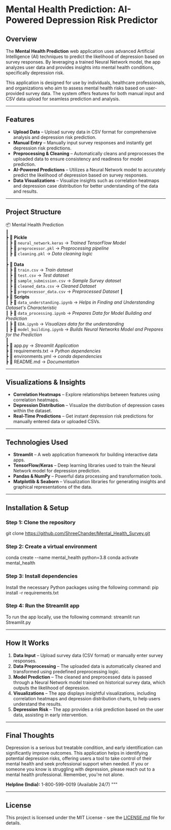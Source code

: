 # Mental Health Prediction: AI-Powered Depression Risk Predictor

## Overview

The **Mental Health Prediction** web application uses advanced Artificial Intelligence (AI) techniques to predict the likelihood of depression based on survey responses. By leveraging a trained Neural Network model, the app analyzes user data and provides insights into mental health conditions, specifically depression risk.

This application is designed for use by individuals, healthcare professionals, and organizations who aim to assess mental health risks based on user-provided survey data. The system offers features for both manual input and CSV data upload for seamless prediction and analysis.

---

## Features

- **Upload Data** – Upload survey data in CSV format for comprehensive analysis and depression risk prediction.
- **Manual Entry** – Manually input survey responses and instantly get depression risk predictions.
- **Preprocessing & Cleaning** – Automatically cleans and preprocesses the uploaded data to ensure consistency and readiness for model prediction.
- **AI-Powered Predictions** – Utilizes a Neural Network model to accurately predict the likelihood of depression based on survey responses.
- **Data Visualizations** – Visualize insights such as correlation heatmaps and depression case distribution for better understanding of the data and results.

---

## Project Structure
📦 Mental Health Prediction  
┃   
┣ 📂 **Pickle**   
┃  ┣ 📜 `neural_network.keras` -> *Trained TensorFlow Model*  
┃  ┣ 📜 `preprocessor.pkl` -> *Preprocessing pipeline*  
┃  ┣ 📜 `cleaning.pkl` -> *Data cleaning logic*  
┃  
┣ 📂 **Data**   
┃  ┣ 📜 `train.csv` -> *Train dataset*  
┃  ┣ 📜 `test.csv` -> *Test dataset*  
┃  ┣ 📜 `sample_submission.csv` -> *Sample Survey dataset*  
┃  ┣ 📜 `cleaned_data.csv` -> *Cleaned Dataset*  
┃  ┣ 📜 `preprocessor_data.csv` -> *Preprocessed Dataset* 
┃  
┣ 📂 **Scripts**   
┃  ┣ 📜 `data_understanding.ipynb` -> *Helps in Finding and Understanding Dataset's Characteristic*  
┃  ┣ 📜 `data_processing.ipynb` -> *Prepares Data for Model Building and Prediction*   
┃  ┣ 📜 `EDA.ipynb` -> *Visualizes data for the understanding*  
┃  ┣ 📜 `model_building.ipynb` -> *Builds Neural Networks Model and Prepares for the Prediction*  
┃  
┣ 📜 app.py -> *Streamlit Application*  
┣ 📜 requirements.txt -> *Python dependencies*    
┣ 📜 environments.yml -> *conda dependencies*   
┣ 📜 README.md -> *Documentation*   


---

## Visualizations & Insights

- **Correlation Heatmaps** – Explore relationships between features using correlation heatmaps.
- **Depression Distribution** – Visualize the distribution of depression cases within the dataset.
- **Real-Time Predictions** – Get instant depression risk predictions for manually entered data or uploaded CSVs.

---

## Technologies Used

- **Streamlit** – A web application framework for building interactive data apps.
- **TensorFlow/Keras** – Deep learning libraries used to train the Neural Network model for depression prediction.
- **Pandas & NumPy** – Powerful data processing and transformation tools.
- **Matplotlib & Seaborn** – Visualization libraries for generating insights and graphical representations of the data.

---

## Installation & Setup

### Step 1: Clone the repository
git clone https://github.com/ShreeChander/Mental_Health_Survey.git


### Step 2: Create a virtual environment
conda create --name mental_health python=3.8 conda activate mental_health


### Step 3: Install dependencies
Install the necessary Python packages using the following command:
pip install -r requirements.txt

### Step 4: Run the Streamlit app
To run the app locally, use the following command:
streamlit run Streamlit.py

---

## How It Works

1. **Data Input** – Upload survey data (CSV format) or manually enter survey responses.
2. **Data Preprocessing** – The uploaded data is automatically cleaned and transformed using predefined preprocessing logic.
3. **Model Prediction** – The cleaned and preprocessed data is passed through a Neural Network model trained on historical survey data, which outputs the likelihood of depression.
4. **Visualizations** – The app displays insightful visualizations, including correlation heatmaps and depression distribution charts, to help users understand the results.
5. **Depression Risk** – The app provides a risk prediction based on the user data, assisting in early intervention.


---

## Final Thoughts

Depression is a serious but treatable condition, and early identification can significantly improve outcomes. This application helps in identifying potential depression risks, offering users a tool to take control of their mental health and seek professional support when needed. If you or someone you know is struggling with depression, please reach out to a mental health professional. Remember, you're not alone.

**Helpline (India):** 1-800-599-0019 (Available 24/7)
"""

---

## License

This project is licensed under the MIT License - see the [LICENSE.md](LICENSE.md) file for details.
